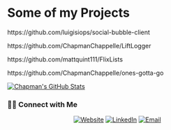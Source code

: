 <h1>Some of my Projects</h1>
<p>https://github.com/luigisiops/social-bubble-client</p>
<p>https://github.com/ChapmanChappelle/LiftLogger</p>
<p>https://github.com/mattquint111/FlixLists</p>
<p>https://github.com/ChapmanChappelle/ones-gotta-go</p>




[![Chapman's GitHub Stats](https://github-readme-stats.vercel.app/api?username=ChapmanChappelle&show_icons=true)](https://github.com/ChapmanChappelle)

<h3> 🤝🏻 Connect with Me </h3>

<p align="center">
<a href="https://www.albrt.cc"><img alt="Website" src="https://img.shields.io/badge/Website-www.albrt.cc-blue?style=flat-square&logo=google-chrome"></a>
<a href="https://www.linkedin.com/in/a-chapman-chappelle"><img alt="LinkedIn" src="https://img.shields.io/badge/LinkedIn-Chapman%20Chappelle-blue?style=flat-square&logo=linkedin"></a>
<a href="mailto:chapman.chappelle@gmail.com"><img alt="Email" src="https://img.shields.io/badge/Email-chapman.chappelle@gmail.com-blue?style=flat-square&logo=gmail"></a>
</p>
